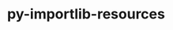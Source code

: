 ---
title: "py-importlib-resources"
layout: cache
categories: [package, v0.18.1]
meta: {"versions": ["5.3.0"], "compilers": ["gcc@=7.5.0"], "oss": ["ubuntu18.04"], "platforms": ["linux"], "targets": ["x86_64"], "stacks": ["data-vis-sdk", "e4s", "root"], "num_specs": 2, "num_specs_by_stack": {"root": 2, "data-vis-sdk": 1, "e4s": 1}}
spec_details: [{"hash": "tc22sc3y3he3pj2nwjomg6a4bmrhnaln", "compiler": "gcc@=7.5.0", "versions": ["5.3.0"], "os": "ubuntu18.04", "platform": "linux", "target": "x86_64", "variants": [], "stacks": ["root", "data-vis-sdk"], "size": "-", "tarball": "https://binaries.spack.io/v0.18.1/build_cache/linux-ubuntu18.04-x86_64/gcc-7.5.0/py-importlib-resources-5.3.0/linux-ubuntu18.04-x86_64-gcc-7.5.0-py-importlib-resources-5.3.0-tc22sc3y3he3pj2nwjomg6a4bmrhnaln.spack"}, {"hash": "jln5nnumnly7wdvbrotguc2bua2quocm", "compiler": "gcc@=7.5.0", "versions": ["5.3.0"], "os": "ubuntu18.04", "platform": "linux", "target": "x86_64", "variants": [], "stacks": ["e4s", "root"], "size": "-", "tarball": "https://binaries.spack.io/v0.18.1/build_cache/linux-ubuntu18.04-x86_64/gcc-7.5.0/py-importlib-resources-5.3.0/linux-ubuntu18.04-x86_64-gcc-7.5.0-py-importlib-resources-5.3.0-jln5nnumnly7wdvbrotguc2bua2quocm.spack"}]
---